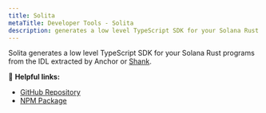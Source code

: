 ```yaml
---
title: Solita
metaTitle: Developer Tools - Solita
description: generates a low level TypeScript SDK for your Solana Rust programs
---
```


Solita generates a low level TypeScript SDK for your Solana Rust programs from the IDL extracted by Anchor
or [Shank](shank).

🔗 **Helpful links:**

- [GitHub Repository](https://github.com/metaplex-foundation/solita)
- [NPM Package](https://www.npmjs.com/package/@metaplex-foundation/solita)
